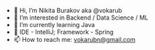 - 👋 Hi, I’m Nikita Burakov aka @vokarub
- 👀 I’m interested in Backend / Data Science / ML
- 🌱 I’m currently learning Java
- 💞️ IDE - IntelliJ; Framework - Spring
- 📫 How to reach me: vokarubn@gmail.com


